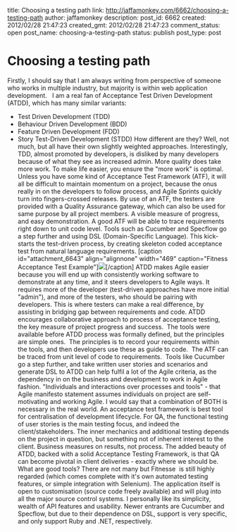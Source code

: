 title: Choosing a testing path
link: http://jaffamonkey.com/6662/choosing-a-testing-path
author: jaffamonkey
description: 
post_id: 6662
created: 2012/02/28 21:47:23
created_gmt: 2012/02/28 21:47:23
comment_status: open
post_name: choosing-a-testing-path
status: publish
post_type: post

# Choosing a testing path

Firstly, I should say that I am always writing from perspective of someone who works in multiple industry, but majority is within web application development.   I am a real fan of Acceptance Test Driven Development (ATDD), which has many similar variants: 

  * Test Driven Development (TDD)
  * Behaviour Driven Development (BDD)
  * Feature Driven Development (FDD)
  * Story Test-Driven Development (STDD)
How different are they? Well, not much, but all have their own slightly weighted approaches. Interestingly, TDD, almost promoted by developers, is disliked by many developers because of what they see as increased admin. More quality does take more work. To make life easier, you ensure the "more work" is optimal. Unless you have some kind of Acceptance Test Framework (ATF), it will all be difficult to maintain momentum on a project, because the onus really in on the developers to follow process, and Agile Sprints quickly turn into fingers-crossed releases. By use of an ATF, the testers are provided with a Quality Assurance gateway, which can also be used for same purpose by all project members. A visible measure of progress, and easy demonstration. A good ATF will be able to trace requirements right down to unit code level. Tools such as Cucumber and Specflow go a step further and using DSL (Domain-Specific Language). This kick-starts the test-driven process, by creating skeleton coded acceptance test from natural language requirements. [caption id="attachment_6643" align="alignnone" width="469" caption="Fitness Acceptance Test Example"]![](/wp-content/uploads/2012/02/fitnesseaf_passing.jpg)[/caption] ATDD makes Agile easier because you will end up with consistently working software to demonstrate at any time, and it steers developers to Agile ways. It requires more of the developer (test-driven approaches have more initial "admin"), and more of the testers, who should be pairing with developers. This is where testers can make a real difference, by assisting in bridging gap between requirements and code. ATDD encourages collaborative approach to process of acceptance testing, the key measure of project progress and success.  The tools were available before ATDD process was formally defined, but the principles are simple ones.  The principles is to record your requirements within the tools, and then developers use these as guide to code.  The ATF can be traced from unit level of code to requirements.  Tools like Cucumber go a step further, and take written user stories and scenarios and generate DSL to ATDD can help fulfil a lot of the Agile criteria, as the dependency in on the business and development to work in Agile fashion. "Individuals and interactions over processes and tools" - that Agile manifesto statement assumes individuals on project are self-motivating and working Agile. I would say that a combination of BOTH is necessary in the real world. An acceptance test framework is best tool for centralisation of development lifecycle. For QA, the functional testing of user stories is the main testing focus, and indeed the client/stakeholders. The inner mechanics and additional testing depends on the project in question, but something not of inherent interest to the client. Business measures on results, not process. The added beauty of ATDD, backed with a solid Acceptance Testing Framework, is that QA can become pivotal in client deliveries - exactly where we should be. What are good tools? There are not many but Fitnesse  is still highly regarded (which comes complete with it's own automated testing features, or simple integration with Selenium). The application itself is open to customisation (source code freely available) and will plug into all the major source control systems. I personally like its simplicity, wealth of API features and usability. Newer entrants are Cucumber and Specflow, but due to their dependence on DSL, support is very specific, and only support Ruby and .NET, respectively.